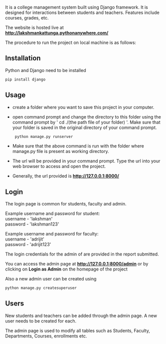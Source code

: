 It is a college management system built using Django framework. It is designed for interactions between students and teachers. Features include courses, grades, etc.

The website is hosted live at **http://lakshmankattunga.pythonanywhere.com/**

The procedure to run the project on local machine is as follows: 

## Installation

Python and Django need to be installed

```bash
pip install django
```

## Usage
- create a folder where you want to save this project in your computer.  
- open command prompt and change the directory to this folder using the
command prompt by ' cd ./(the path file of your folder) '. Make sure that
your folder is saved in the original directory of your command prompt.

  ```bash
   python manage.py runserver
   ```

-  Make sure that the above command is run with the folder where manage.py file is present as working directory.
 
- The url will be provided in your command prompt. Type the url into your web browser to access and open the project.

- Generally, the url provided is  **http://127.0.0.1:8000/**

## Login

The login page is common for students, faculty and admin.  

Example username and password for student:  
username - 'lakshman'  
password - 'lakshman123'  

Example username and password for faculty:  
username - 'adrijit'  
password - 'adrijit123'  

The login credentials for the admin of are provided in the report submitted.

You can access the admin page at **http://127.0.0.1:8000/admin** or by clicking on **Login as Admin** on the homepage of the project 

Also a new admin user can be created using

```bash
python manage.py createsuperuser
```

## Users

New students and teachers can be added through the admin page. A new user needs to be created for each. 

The admin page is used to modify all tables such as Students, Faculty, Departments, Courses, enrollments etc.